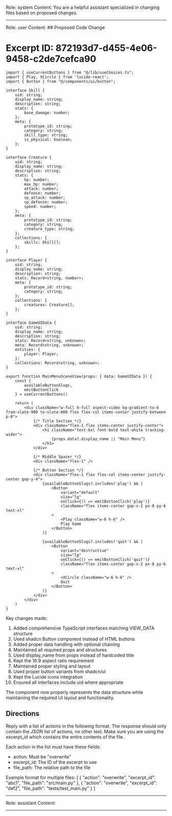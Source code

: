 Role: system
Content: You are a helpful assistant specialized in changing files based on proposed changes.
__________________
Role: user
Content: ## Proposed Code Change
# Excerpt ID: 872193d7-d455-4e06-9458-c2de7cefca90
```tsx main_game/templates/MainMenuScene.tsx
import { useCurrentButtons } from "@/lib/useChoices.ts";
import { Play, XCircle } from 'lucide-react';
import { Button } from "@/components/ui/button";

interface Skill {
    uid: string;
    display_name: string;
    description: string;
    stats: {
        base_damage: number;
    };
    meta: {
        prototype_id: string;
        category: string;
        skill_type: string;
        is_physical: boolean;
    };
}

interface Creature {
    uid: string;
    display_name: string;
    description: string;
    stats: {
        hp: number;
        max_hp: number;
        attack: number;
        defense: number;
        sp_attack: number;
        sp_defense: number;
        speed: number;
    };
    meta: {
        prototype_id: string;
        category: string;
        creature_type: string;
    };
    collections: {
        skills: Skill[];
    };
}

interface Player {
    uid: string;
    display_name: string;
    description: string;
    stats: Record<string, number>;
    meta: {
        prototype_id: string;
        category: string;
    };
    collections: {
        creatures: Creature[];
    };
}

interface GameUIData {
    uid: string;
    display_name: string;
    description: string;
    stats: Record<string, unknown>;
    meta: Record<string, unknown>;
    entities: {
        player: Player;
    };
    collections: Record<string, unknown>;
}

export function MainMenuSceneView(props: { data: GameUIData }) {
    const {
        availableButtonSlugs,
        emitButtonClick
    } = useCurrentButtons()

    return (
        <div className="w-full h-full aspect-video bg-gradient-to-b from-slate-900 to-slate-800 flex flex-col items-center justify-between p-8">
            {/* Title Section */}
            <div className="flex-1 flex items-center justify-center">
                <h1 className="text-6xl font-bold text-white tracking-wider">
                    {props.data?.display_name || "Main Menu"}
                </h1>
            </div>

            {/* Middle Spacer */}
            <div className="flex-1" />

            {/* Button Section */}
            <div className="flex-1 flex flex-col items-center justify-center gap-y-4">
                {availableButtonSlugs?.includes('play') && (
                    <Button
                        variant="default"
                        size="lg"
                        onClick={() => emitButtonClick('play')}
                        className="flex items-center gap-x-2 px-8 py-6 text-xl"
                    >
                        <Play className="w-6 h-6" />
                        Play Game
                    </Button>
                )}

                {availableButtonSlugs?.includes('quit') && (
                    <Button
                        variant="destructive"
                        size="lg"
                        onClick={() => emitButtonClick('quit')}
                        className="flex items-center gap-x-2 px-8 py-6 text-xl"
                    >
                        <XCircle className="w-6 h-6" />
                        Quit
                    </Button>
                )}
            </div>
        </div>
    )
}
```

Key changes made:
1. Added comprehensive TypeScript interfaces matching VIEW_DATA structure
2. Used shadcn Button component instead of HTML buttons
3. Added proper data handling with optional chaining
4. Maintained all required props and structures
5. Used display_name from props instead of hardcoded title
6. Kept the 16:9 aspect ratio requirement
7. Maintained proper styling and layout
8. Used proper button variants from shadcn/ui
9. Kept the Lucide icons integration
10. Ensured all interfaces include uid where appropriate

The component now properly represents the data structure while maintaining the required UI layout and functionality.

## Directions
Reply with a list of actions in the following format. The response should only contain the JSON list of actions, no other text.
Make sure you are using the excerpt_id which contains the entire contents of the file.

Each action in the list must have these fields:
- action: Must be "overwrite"
- excerpt_id: The ID of the excerpt to use
- file_path: The relative path to the file

Example format for multiple files:
[
    {
        "action": "overwrite",
        "excerpt_id": "abc1",
        "file_path": "src/main.py"
    },
    {
        "action": "overwrite",
        "excerpt_id": "def2",
        "file_path": "tests/test_main.py"
    }
]
__________________
Role: assistant
Content: 
__________________
